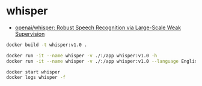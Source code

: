 # whisper

- [openai/whisper: Robust Speech Recognition via Large-Scale Weak Supervision](https://github.com/openai/whisper)

```sh
docker build -t whisper:v1.0 .

docker run -it --name whisper -v ./:/app whisper:v1.0 -h
docker run -it --name whisper -v ./:/app whisper:v1.0 --language English /app/test.mp4

docker start whisper
docker logs whisper -f
```
